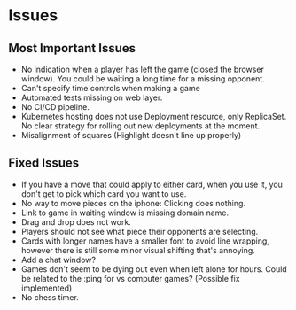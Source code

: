 # Issues

## Most Important Issues

- No indication when a player has left the game (closed the browser window).
  You could be waiting a long time for a missing opponent.
- Can't specify time controls when making a game
- Automated tests missing on web layer.
- No CI/CD pipeline.
- Kubernetes hosting does not use Deployment resource, only ReplicaSet. No
  clear strategy for rolling out new deployments at the moment.
- Misalignment of squares (Highlight doesn't line up properly)

## Fixed Issues

- If you have a move that could apply to either card, when you use it, you
  don't get to pick which card you want to use.
- No way to move pieces on the iphone: Clicking does nothing.
- Link to game in waiting window is missing domain name.
- Drag and drop does not work.
- Players should not see what piece their opponents are selecting.
- Cards with longer names have a smaller font to avoid line wrapping, however
  there is still some minor visual shifting that's annoying.
- Add a chat window?
- Games don't seem to be dying out even when left alone for hours. Could be
  related to the :ping for vs computer games? (Possible fix implemented)
- No chess timer.
